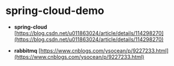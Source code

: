 # spring-cloud-demo

* **spring-cloud**
[https://blog.csdn.net/u011863024/article/details/114298270](https://blog.csdn.net/u011863024/article/details/114298270)

* **rabbitmq**
[https://www.cnblogs.com/ysocean/p/9227233.html](https://www.cnblogs.com/ysocean/p/9227233.html)
